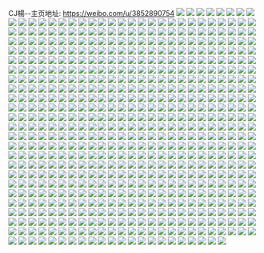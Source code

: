 CJ楊--主页地址: https://weibo.com/u/3852890754 
![](https://wx4.sinaimg.cn/mw2000/e5a67282ly1h8t1o6xuggj21jk1jke31.jpg) 
![](https://wx4.sinaimg.cn/mw2000/e5a67282ly1h8t1odvbphj20ku0kuwm4.jpg) 
![](https://wx4.sinaimg.cn/mw2000/e5a67282ly1h8t1ogldovj22c02c07wh.jpg) 
![](https://wx4.sinaimg.cn/mw2000/e5a67282ly1h8t1obuybrj20ku0ku450.jpg) 
![](https://wx4.sinaimg.cn/mw2000/e5a67282ly1h8t1o5g8kij21o01o0b29.jpg) 
![](https://wx4.sinaimg.cn/mw2000/e5a67282ly1h8t1o9xvwsj20ku0kudnn.jpg) 
![](https://wx4.sinaimg.cn/mw2000/e5a67282ly1h8t1nzfmi0j20sg0sgnbi.jpg) 
![](https://wx4.sinaimg.cn/mw2000/e5a67282ly1h8t1oi8womj20ku0ku467.jpg) 
![](https://wx4.sinaimg.cn/mw2000/e5a67282ly1h8t1nxs94fj21o01o0e81.jpg) 
![](https://wx4.sinaimg.cn/mw2000/e5a67282ly1h6y0u911dvj20sg35wth2.jpg) 
![](https://wx4.sinaimg.cn/mw2000/e5a67282ly1h6y0u78z5aj20u014ot9m.jpg) 
![](https://wx4.sinaimg.cn/mw2000/e5a67282ly1h6y0u4mnofj20sg3vutv3.jpg) 
![](https://wx4.sinaimg.cn/mw2000/e5a67282ly1h6y0u68l79j20qr35skdn.jpg) 
![](https://wx4.sinaimg.cn/mw2000/e5a67282ly1h6y0u6u7auj20u00x1n0j.jpg) 
![](https://wx4.sinaimg.cn/mw2000/e5a67282ly1h6r5l84j45j22c03401kx.jpg) 
![](https://wx4.sinaimg.cn/mw2000/e5a67282ly1h6r5lctmjuj21kw1kw7wh.jpg) 
![](https://wx4.sinaimg.cn/mw2000/e5a67282ly1h6r5lkqsn0j22c0340h56.jpg) 
![](https://wx4.sinaimg.cn/mw2000/e5a67282ly1h6r5l5bjo5j20sg23u7wh.jpg) 
![](https://wx4.sinaimg.cn/mw2000/e5a67282ly1h6r5lr58ilj21yd2c07wi.jpg) 
![](https://wx4.sinaimg.cn/mw2000/e5a67282ly1h6r5l9wxxcj223u2t3wwp.jpg) 
![](https://wx4.sinaimg.cn/mw2000/e5a67282ly1h6r5lti55zj22c02c01kz.jpg) 
![](https://wx4.sinaimg.cn/mw2000/e5a67282ly1h6r5lm0n4aj216o1kwn77.jpg) 
![](https://wx4.sinaimg.cn/mw2000/e5a67282ly1h6r5l6wwhgj20sg1c51bg.jpg) 
![](https://wx4.sinaimg.cn/mw2000/e5a67282ly1h56mny5dzij21400u0dnc.jpg) 
![](https://wx4.sinaimg.cn/mw2000/e5a67282ly1h56mnxg62jj20u00zr11b.jpg) 
![](https://wx4.sinaimg.cn/mw2000/e5a67282ly1h56mnwwcwaj20u00u0jz9.jpg) 
![](https://wx4.sinaimg.cn/mw2000/e5a67282ly1h4dqpaskgtj21o52r1e82.jpg) 
![](https://wx4.sinaimg.cn/mw2000/e5a67282ly1h4dqp39rubj229q2qgb2b.jpg) 
![](https://wx4.sinaimg.cn/mw2000/e5a67282ly1h4dqoz87ofj211v1kv1kx.jpg) 
![](https://wx4.sinaimg.cn/mw2000/e5a67282ly1h4dqpdnc9tj21kw1kwno7.jpg) 
![](https://wx4.sinaimg.cn/mw2000/e5a67282ly1h4dqp73cgcj21if1kw7wh.jpg) 
![](https://wx4.sinaimg.cn/mw2000/e5a67282ly1h4dqp95xdij21kw1kwb29.jpg) 
![](https://wx4.sinaimg.cn/mw2000/e5a67282ly1h4dqp0apxcj216o1kq7wh.jpg) 
![](https://wx4.sinaimg.cn/mw2000/e5a67282ly1h4dqp1fzowj216o1lg1kh.jpg) 
![](https://wx4.sinaimg.cn/mw2000/e5a67282ly1h4dqpcygz9j21at1e2h26.jpg) 
![](https://wx4.sinaimg.cn/mw2000/e5a67282ly1h4dqp5nsijj223w2srkjn.jpg) 
![](https://wx4.sinaimg.cn/mw2000/e5a67282ly1h4dqpcfd4kj216n1lb4qp.jpg) 
![](https://wx4.sinaimg.cn/mw2000/e5a67282ly1h35oxietvij20u00u0dlw.jpg) 
![](https://wx4.sinaimg.cn/mw2000/e5a67282ly1h35oxhwg4ij20u00u0wlb.jpg) 
![](https://wx4.sinaimg.cn/mw2000/e5a67282ly1h35oxgs8dmj20u0140akt.jpg) 
![](https://wx4.sinaimg.cn/mw2000/e5a67282ly1h35oxey6ysj20u013nal4.jpg) 
![](https://wx4.sinaimg.cn/mw2000/e5a67282ly1h35oxfrfpyj20u00u0103.jpg) 
![](https://wx4.sinaimg.cn/mw2000/e5a67282ly1h35oxhdj3hj20vk0u07bf.jpg) 
![](https://wx4.sinaimg.cn/mw2000/e5a67282ly1h35oxj3grzj20u0140dqr.jpg) 
![](https://wx4.sinaimg.cn/mw2000/e5a67282ly1h35oxkipuuj20u0140ths.jpg) 
![](https://wx4.sinaimg.cn/mw2000/e5a67282ly1h35oxjnj6vj20u00u0n5m.jpg) 
![](https://wx4.sinaimg.cn/mw2000/e5a67282ly1h1t7br19vcj21dm1izdy1.jpg) 
![](https://wx4.sinaimg.cn/mw2000/e5a67282ly1h1t7c4r5kfj20sg2dcx6p.jpg) 
![](https://wx4.sinaimg.cn/mw2000/e5a67282ly1h1t7btkkblj21sc1sbkjl.jpg) 
![](https://wx4.sinaimg.cn/mw2000/e5a67282ly1h1t7c1x1ilj20sg2dcnpd.jpg) 
![](https://wx4.sinaimg.cn/mw2000/e5a67282ly1h1t7c8uttej20sg2dcnpd.jpg) 
![](https://wx4.sinaimg.cn/mw2000/e5a67282ly1h1t7c6g24lj20sg2eg4qp.jpg) 
![](https://wx4.sinaimg.cn/mw2000/e5a67282ly1h1t7bzcm8bj21sc1sb7wh.jpg) 
![](https://wx4.sinaimg.cn/mw2000/e5a67282ly1h1t7bqgaolj20sg21yqv5.jpg) 
![](https://wx4.sinaimg.cn/mw2000/e5a67282ly1h1t7ccg4pyj20rs0rstcb.jpg) 
![](https://wx4.sinaimg.cn/mw2000/e5a67282ly1h1t7bwwc8nj21kg1kwqqo.jpg) 
![](https://wx4.sinaimg.cn/mw2000/e5a67282ly1h1t7caj4iyj21go1kv1kx.jpg) 
![](https://wx4.sinaimg.cn/mw2000/e5a67282ly1gz1tumncfmj20u018z792.jpg) 
![](https://wx4.sinaimg.cn/mw2000/e5a67282ly1gyxr40ezz6j21kw1kw1kx.jpg) 
![](https://wx4.sinaimg.cn/mw2000/e5a67282ly1gwzr6epbhmj22r02r01ky.jpg) 
![](https://wx4.sinaimg.cn/mw2000/e5a67282ly1gwzr6fiynzj22r02r0b2a.jpg) 
![](https://wx4.sinaimg.cn/mw2000/e5a67282ly1gwzr6dux1zj22c02c0qv6.jpg) 
![](https://wx4.sinaimg.cn/mw2000/e5a67282ly1gwzr67tkzlj21o01o01kx.jpg) 
![](https://wx4.sinaimg.cn/mw2000/e5a67282ly1gwzr672flxj21o01o04qp.jpg) 
![](https://wx4.sinaimg.cn/mw2000/e5a67282ly1gwzrevkei7j21o01o0kfn.jpg) 
![](https://wx4.sinaimg.cn/mw2000/e5a67282ly1gwzr6aubakj22c02c0e82.jpg) 
![](https://wx4.sinaimg.cn/mw2000/e5a67282ly1gwzr6cnnu1j22c02c0hdu.jpg) 
![](https://wx4.sinaimg.cn/mw2000/e5a67282ly1gwzr6g20yxj20v90uok3u.jpg) 
![](https://wx4.sinaimg.cn/mw2000/e5a67282ly1gwwa917s62j23402c01l0.jpg) 
![](https://wx4.sinaimg.cn/mw2000/e5a67282ly1gwwa8wnynaj21400u0497.jpg) 
![](https://wx4.sinaimg.cn/mw2000/e5a67282ly1gwwa8x1dtnj21400u048a.jpg) 
![](https://wx4.sinaimg.cn/mw2000/e5a67282ly1gwwa8vqxuoj21400u07fy.jpg) 
![](https://wx4.sinaimg.cn/mw2000/e5a67282ly1gwwa8zmxqsj22c02c0b2a.jpg) 
![](https://wx4.sinaimg.cn/mw2000/e5a67282ly1gwwa8uegfvj20u00miadn.jpg) 
![](https://wx4.sinaimg.cn/mw2000/e5a67282ly1gwwa8v2ws2j21400rw472.jpg) 
![](https://wx4.sinaimg.cn/mw2000/e5a67282ly1gwwa92m3csj23342bcu0x.jpg) 
![](https://wx4.sinaimg.cn/mw2000/e5a67282ly1gwwa8urqh9j20u014sqko.jpg) 
![](https://wx4.sinaimg.cn/mw2000/e5a67282ly1gwwa932679j20u00mi0yc.jpg) 
![](https://wx4.sinaimg.cn/mw2000/e5a67282ly1gwwa9xb2n1j218g0u0qbp.jpg) 
![](https://wx4.sinaimg.cn/mw2000/e5a67282ly1gwwa91xwcfj22db1gi7ni.jpg) 
![](https://wx4.sinaimg.cn/mw2000/e5a67282ly1gwwa8y109sj21400u0nbk.jpg) 
![](https://wx4.sinaimg.cn/mw2000/e5a67282ly1gwwa8ydghoj21so0u04d8.jpg) 
![](https://wx4.sinaimg.cn/mw2000/e5a67282ly1gwwa8yop1aj21400u0k0c.jpg) 
![](https://wx4.sinaimg.cn/mw2000/e5a67282ly1gwwa8xn4v0j20u014044m.jpg) 
![](https://wx4.sinaimg.cn/mw2000/e5a67282ly1gwwa8xcfcrj238y0u0wyz.jpg) 
![](https://wx4.sinaimg.cn/mw2000/e5a67282ly1gwwa8wbt5qj21400u0tja.jpg) 
![](https://wx4.sinaimg.cn/mw2000/e5a67282ly1gw819j8sbbj20u00u0n3v.jpg) 
![](https://wx4.sinaimg.cn/mw2000/e5a67282ly1gw819ek30nj20u0113wki.jpg) 
![](https://wx4.sinaimg.cn/mw2000/e5a67282ly1gw819i8duwj20u00vsdln.jpg) 
![](https://wx4.sinaimg.cn/mw2000/e5a67282ly1gw819d3wfhj20u00u011y.jpg) 
![](https://wx4.sinaimg.cn/mw2000/e5a67282ly1gw819a8wstj20wf0u07bu.jpg) 
![](https://wx4.sinaimg.cn/mw2000/e5a67282ly1gw819fris3j20u00x7dlx.jpg) 
![](https://wx4.sinaimg.cn/mw2000/e5a67282ly1gw819baii7j20u00x9qal.jpg) 
![](https://wx4.sinaimg.cn/mw2000/e5a67282ly1gw819dppf2j20u00u0q4p.jpg) 
![](https://wx4.sinaimg.cn/mw2000/e5a67282ly1gw819gb59sj20u00wcwkv.jpg) 
![](https://wx4.sinaimg.cn/mw2000/004cKkTgly1gus38fg9b1j62ai320hdu02.jpg) 
![](https://wx4.sinaimg.cn/mw2000/004cKkTgly1gus38ht16ej62c02c0b2a02.jpg) 
![](https://wx4.sinaimg.cn/mw2000/004cKkTgly1gus38jt7ggj62512uqnpd02.jpg) 
![](https://wx4.sinaimg.cn/mw2000/004cKkTgly1gus38e5kllj62492kikjn02.jpg) 
![](https://wx4.sinaimg.cn/mw2000/004cKkTgly1gus38izetsj62c02c01kz02.jpg) 
![](https://wx4.sinaimg.cn/mw2000/e5a67282ly1gus38gm2nhj21sc2dsx6p.jpg) 
![](https://wx4.sinaimg.cn/mw2000/004cKkTgly1gus38n0dkvj62c0340e8402.jpg) 
![](https://wx4.sinaimg.cn/mw2000/e5a67282ly1gus38pieggj23402c0kjn.jpg) 
![](https://wx4.sinaimg.cn/mw2000/004cKkTgly1gus38o5thlj63402c0x6q02.jpg) 
![](https://wx4.sinaimg.cn/mw2000/004cKkTgly1gun96coe01j61ei1eihdt02.jpg) 
![](https://wx4.sinaimg.cn/mw2000/004cKkTgly1gun96imf3jj62c02c0b2902.jpg) 
![](https://wx4.sinaimg.cn/mw2000/004cKkTgly1gun9642k1wj60tk1pvnit02.jpg) 
![](https://wx4.sinaimg.cn/mw2000/004cKkTgly1gun967dchbj61pm1l5nly02.jpg) 
![](https://wx4.sinaimg.cn/mw2000/004cKkTgly1gun969mwiyj62c02c04qr02.jpg) 
![](https://wx4.sinaimg.cn/mw2000/004cKkTgly1gun96fslyxj61nz1mr4qp02.jpg) 
![](https://wx4.sinaimg.cn/mw2000/004cKkTgly1gun96eqlv7j60u030we8102.jpg) 
![](https://wx4.sinaimg.cn/mw2000/004cKkTgly1gun966kuv9j60uk8k5kjp02.jpg) 
![](https://wx4.sinaimg.cn/mw2000/004cKkTgly1gun96e2m50j60uk4j0b2a02.jpg) 
![](https://wx4.sinaimg.cn/mw2000/004cKkTgly1gun96hlmbjj61sc1sbhdt02.jpg) 
![](https://wx4.sinaimg.cn/mw2000/e5a67282ly1gtvq6gc1bhj21o02yohdt.jpg) 
![](https://wx4.sinaimg.cn/mw2000/e5a67282ly1gtvq6n87uoj21o02yokjl.jpg) 
![](https://wx4.sinaimg.cn/mw2000/e5a67282ly1gtvq6gogzyj20v90yzwm0.jpg) 
![](https://wx4.sinaimg.cn/mw2000/e5a67282ly1gtvq6jgd8xj22c0340b2c.jpg) 
![](https://wx4.sinaimg.cn/mw2000/e5a67282ly1gtvq6qhf08j22c03401l0.jpg) 
![](https://wx4.sinaimg.cn/mw2000/e5a67282ly1gtvq6e9mwwj22c0340kjl.jpg) 
![](https://wx4.sinaimg.cn/mw2000/e5a67282ly1gtvq6v6ha0j22c02c0npd.jpg) 
![](https://wx4.sinaimg.cn/mw2000/e5a67282ly1gtvq6twab4j21o02yo4qp.jpg) 
![](https://wx4.sinaimg.cn/mw2000/e5a67282ly1gtvq6t7jhrj21o01o0e2o.jpg) 
![](https://wx4.sinaimg.cn/mw2000/e5a67282ly1gsvtw1064jj22982987wj.jpg) 
![](https://wx4.sinaimg.cn/mw2000/e5a67282ly1gsvtuius55j22c0340e84.jpg) 
![](https://wx4.sinaimg.cn/mw2000/e5a67282ly1gsvtulykroj22442th1kz.jpg) 
![](https://wx4.sinaimg.cn/mw2000/e5a67282ly1gsvtuprsr1j21sc2dsqto.jpg) 
![](https://wx4.sinaimg.cn/mw2000/e5a67282ly1gsvtuvbagpj22c02c01ky.jpg) 
![](https://wx4.sinaimg.cn/mw2000/e5a67282ly1gsvtuo5knrj21sc1scnpd.jpg) 
![](https://wx4.sinaimg.cn/mw2000/e5a67282ly1gsvturcy2ij22bj2bjb2a.jpg) 
![](https://wx4.sinaimg.cn/mw2000/e5a67282ly1gsvtuufklbj20jg0jgt9t.jpg) 
![](https://wx4.sinaimg.cn/mw2000/e5a67282ly1gsvtunazcwj22bc2bcx6q.jpg) 
![](https://wx4.sinaimg.cn/mw2000/e5a67282ly1gsvtukd0v8j227p2jz1kz.jpg) 
![](https://wx4.sinaimg.cn/mw2000/e5a67282ly1gsvu128g06j22c0340x6u.jpg) 
![](https://wx4.sinaimg.cn/mw2000/e5a67282ly1gsvtz1gmkaj22c02c0b2a.jpg) 
![](https://wx4.sinaimg.cn/mw2000/e5a67282ly1gr469j73drj21sc2ds1ky.jpg) 
![](https://wx4.sinaimg.cn/mw2000/e5a67282ly1gr469bsrpsj20v90ls7ad.jpg) 
![](https://wx4.sinaimg.cn/mw2000/e5a67282ly1gr469fifzvj21sc2ds4qq.jpg) 
![](https://wx4.sinaimg.cn/mw2000/e5a67282ly1gr469avsn7j20v90mp0yp.jpg) 
![](https://wx4.sinaimg.cn/mw2000/e5a67282ly1gr469np0spj22c02a5x6p.jpg) 
![](https://wx4.sinaimg.cn/mw2000/e5a67282ly1gr469a7xcjj20v90mqjxa.jpg) 
![](https://wx4.sinaimg.cn/mw2000/e5a67282ly1gqsppqh5w4j21sc2dsnpd.jpg) 
![](https://wx4.sinaimg.cn/mw2000/e5a67282ly1gqspqh10xej21ky35snph.jpg) 
![](https://wx4.sinaimg.cn/mw2000/e5a67282ly1gqspqqmtc0j20v9157wtf.jpg) 
![](https://wx4.sinaimg.cn/mw2000/e5a67282ly1gqsppn7lmjj21rb276hdt.jpg) 
![](https://wx4.sinaimg.cn/mw2000/e5a67282ly1gqspqnzdmvj234021se82.jpg) 
![](https://wx4.sinaimg.cn/mw2000/e5a67282ly1gqspq4bp56j22c02c0he0.jpg) 
![](https://wx4.sinaimg.cn/mw2000/e5a67282ly1gqsppjm238j20v915cgxv.jpg) 
![](https://wx4.sinaimg.cn/mw2000/e5a67282ly1gqsppklpwvj20v90utgxj.jpg) 
![](https://wx4.sinaimg.cn/mw2000/e5a67282ly1gqsppi1o7pj21sc1scx6t.jpg) 
![](https://wx4.sinaimg.cn/mw2000/e5a67282ly1gq0xgxnauqj20w60w67c1.jpg) 
![](https://wx4.sinaimg.cn/mw2000/e5a67282ly1gq0xhn4n8aj21ei1ei7lu.jpg) 
![](https://wx4.sinaimg.cn/mw2000/e5a67282ly1gq0xh5bpdlj21sc1scb2b.jpg) 
![](https://wx4.sinaimg.cn/mw2000/e5a67282ly1gq0xhcbxe4j22c02c0hdv.jpg) 
![](https://wx4.sinaimg.cn/mw2000/e5a67282ly1gq0xgw822uj22c02c0u0z.jpg) 
![](https://wx4.sinaimg.cn/mw2000/e5a67282ly1gq0xhetc0lj21mb17q1kx.jpg) 
![](https://wx4.sinaimg.cn/mw2000/e5a67282ly1gq0xhloiyvj21sc1sc4qp.jpg) 
![](https://wx4.sinaimg.cn/mw2000/e5a67282ly1gq0xhpak5gj21sc1sc7wh.jpg) 
![](https://wx4.sinaimg.cn/mw2000/e5a67282ly1gq0xhiu8tpj21sc2dsnpd.jpg) 
![](https://wx4.sinaimg.cn/mw2000/e5a67282ly1gpig0rjkz4j21hi1uv1kx.jpg) 
![](https://wx4.sinaimg.cn/mw2000/e5a67282ly1gpig0oh9nuj20rs2dp4qp.jpg) 
![](https://wx4.sinaimg.cn/mw2000/e5a67282ly1gpig0tx4naj21kx1x04qp.jpg) 
![](https://wx4.sinaimg.cn/mw2000/e5a67282ly1gpig095npjj22c02c0b29.jpg) 
![](https://wx4.sinaimg.cn/mw2000/e5a67282ly1gpig0f26sej22c02c04qr.jpg) 
![](https://wx4.sinaimg.cn/mw2000/e5a67282ly1gpig0l8bobj23332bbnpd.jpg) 
![](https://wx4.sinaimg.cn/mw2000/e5a67282ly1gpig0znkgfj21p61ytx6r.jpg) 
![](https://wx4.sinaimg.cn/mw2000/e5a67282ly1gpig0popwqj20yi0x615s.jpg) 
![](https://wx4.sinaimg.cn/mw2000/e5a67282ly1gpig06rwumj20ue0wfdqy.jpg) 
![](https://wx4.sinaimg.cn/mw2000/e5a67282ly1gpig11g5gfj21ih1n61ib.jpg) 
![](https://wx4.sinaimg.cn/mw2000/e5a67282ly1gpig0mk19mj20u01hcdyz.jpg) 
![](https://wx4.sinaimg.cn/mw2000/e5a67282ly1gpig0ij4s7j22c02c0b2a.jpg) 
![](https://wx4.sinaimg.cn/mw2000/e5a67282ly1got2fy58lgj21sg2aiu0x.jpg) 
![](https://wx4.sinaimg.cn/mw2000/e5a67282ly1got2gl8j71j21h31qd4qp.jpg) 
![](https://wx4.sinaimg.cn/mw2000/e5a67282ly1got2ga4nw9j22c02c0kjl.jpg) 
![](https://wx4.sinaimg.cn/mw2000/e5a67282ly1got2gqm2baj22c02c0qv5.jpg) 
![](https://wx4.sinaimg.cn/mw2000/e5a67282ly1got2ful38sj21sg1sg7wh.jpg) 
![](https://wx4.sinaimg.cn/mw2000/e5a67282ly1got2gf4b7oj22c02c01ky.jpg) 
![](https://wx4.sinaimg.cn/mw2000/e5a67282ly1got2gizd75j21qm27akjl.jpg) 
![](https://wx4.sinaimg.cn/mw2000/e5a67282ly1got2g69q5nj22c02c04qr.jpg) 
![](https://wx4.sinaimg.cn/mw2000/e5a67282ly1got2g04ieoj21pc1pckf4.jpg) 
![](https://wx4.sinaimg.cn/mw2000/e5a67282ly1go4qprgi9cj21sg2dsu0x.jpg) 
![](https://wx4.sinaimg.cn/mw2000/e5a67282ly1go4qqb3vpfj21ga1k3quo.jpg) 
![](https://wx4.sinaimg.cn/mw2000/e5a67282ly1go4qpok3zwj21r01yjkjl.jpg) 
![](https://wx4.sinaimg.cn/mw2000/e5a67282ly1go4qpheql0j20rs27b1kx.jpg) 
![](https://wx4.sinaimg.cn/mw2000/e5a67282ly1go4qpdftdvj22bb332u0x.jpg) 
![](https://wx4.sinaimg.cn/mw2000/e5a67282ly1go4qpgb3puj20rs23pb29.jpg) 
![](https://wx4.sinaimg.cn/mw2000/e5a67282ly1go4qpes0rtj20rs2c07wh.jpg) 
![](https://wx4.sinaimg.cn/mw2000/e5a67282ly1go4qrfiqnwj20rs2041ky.jpg) 
![](https://wx4.sinaimg.cn/mw2000/e5a67282ly1go4qpijcy9j20rs24e4qp.jpg) 
![](https://wx4.sinaimg.cn/mw2000/e5a67282ly1gnkz6qr55ij21o01o0hb9.jpg) 
![](https://wx4.sinaimg.cn/mw2000/e5a67282ly1gnkz6ny4tkj22bb332e82.jpg) 
![](https://wx4.sinaimg.cn/mw2000/e5a67282ly1gnkz6prr1fj21o0280e81.jpg) 
![](https://wx4.sinaimg.cn/mw2000/e5a67282ly1gnkz6s2v4vj22c02c01kx.jpg) 
![](https://wx4.sinaimg.cn/mw2000/e5a67282ly1gnceksrd3uj21o01o07wh.jpg) 
![](https://wx4.sinaimg.cn/mw2000/e5a67282ly1gncekq1lhrj21o01o0e81.jpg) 
![](https://wx4.sinaimg.cn/mw2000/e5a67282ly1gncekoj8aoj21o01o0b29.jpg) 
![](https://wx4.sinaimg.cn/mw2000/e5a67282ly1gncekrlow5j21o01o0b29.jpg) 
![](https://wx4.sinaimg.cn/mw2000/e5a67282ly1gmhrnhgqhwj21sg2cq4qp.jpg) 
![](https://wx4.sinaimg.cn/mw2000/e5a67282ly1gm8jpad3f8j21o01o01ho.jpg) 
![](https://wx4.sinaimg.cn/mw2000/e5a67282ly1gm8jp8nuk6j20st0rak0x.jpg) 
![](https://wx4.sinaimg.cn/mw2000/e5a67282ly1gm8jp74sb7j21o01o0e53.jpg) 
![](https://wx4.sinaimg.cn/mw2000/e5a67282ly1gm8joua8jyj22c02c0kjt.jpg) 
![](https://wx4.sinaimg.cn/mw2000/e5a67282ly1gm8jo22jluj20yi0avjuz.jpg) 
![](https://wx4.sinaimg.cn/mw2000/e5a67282ly1gm8joglq8wj22c02c0npl.jpg) 
![](https://wx4.sinaimg.cn/mw2000/e5a67282ly1gm8jpaze9fj20u00u0agy.jpg) 
![](https://wx4.sinaimg.cn/mw2000/e5a67282ly1gm8jp2zgxhj22c02c01l5.jpg) 
![](https://wx4.sinaimg.cn/mw2000/e5a67282ly1gm8jp5zs4kj22c02c0hdu.jpg) 
![](https://wx4.sinaimg.cn/mw2000/e5a67282ly1gm1fiecyw9j21o01o0kf8.jpg) 
![](https://wx4.sinaimg.cn/mw2000/e5a67282ly1gm1fihkzn7j21o01o0qkj.jpg) 
![](https://wx4.sinaimg.cn/mw2000/e5a67282ly1gm1fifgdqvj21o01o0axy.jpg) 
![](https://wx4.sinaimg.cn/mw2000/e5a67282ly1gm1finvuqzj21l71l77wh.jpg) 
![](https://wx4.sinaimg.cn/mw2000/e5a67282ly1gm1fimm1pcj20sg0kl0vi.jpg) 
![](https://wx4.sinaimg.cn/mw2000/e5a67282ly1gm1fid63fdj22801o0x6p.jpg) 
![](https://wx4.sinaimg.cn/mw2000/e5a67282ly1gm1fijymwmj21o0225qv5.jpg) 
![](https://wx4.sinaimg.cn/mw2000/e5a67282ly1gm1fim2blqj21o0280b2a.jpg) 
![](https://wx4.sinaimg.cn/mw2000/e5a67282ly1gm1fip5cwdj23402c01kx.jpg) 
![](https://wx4.sinaimg.cn/mw2000/e5a67282ly1gkz9x4cbxmj21sg2ds7wh.jpg) 
![](https://wx4.sinaimg.cn/mw2000/e5a67282ly1gk8v6dmixhj21o0280kjl.jpg) 
![](https://wx4.sinaimg.cn/mw2000/e5a67282ly1gjxv8utpkcj22c02ggx6q.jpg) 
![](https://wx4.sinaimg.cn/mw2000/e5a67282ly1gjxv8a3p50j22c02c0qv5.jpg) 
![](https://wx4.sinaimg.cn/mw2000/e5a67282ly1gjxv7xd5lbj227f27fkjl.jpg) 
![](https://wx4.sinaimg.cn/mw2000/e5a67282ly1gjxv809p9mj21sg1sg4qp.jpg) 
![](https://wx4.sinaimg.cn/mw2000/e5a67282ly1gjxv7l5y1xj22c02c0x6p.jpg) 
![](https://wx4.sinaimg.cn/mw2000/e5a67282ly1gjxv7t6f43j22c0340b2b.jpg) 
![](https://wx4.sinaimg.cn/mw2000/e5a67282ly1gjxv855matj22c02c0kjl.jpg) 
![](https://wx4.sinaimg.cn/mw2000/e5a67282ly1gjxv8li5psj22c02c01ky.jpg) 
![](https://wx4.sinaimg.cn/mw2000/e5a67282ly1gjxv8fl7ssj22c02c04qq.jpg) 
![](https://wx4.sinaimg.cn/mw2000/e5a67282ly1gizra784y6j21s21s27wh.jpg) 
![](https://wx4.sinaimg.cn/mw2000/e5a67282ly1gizra36wtlj21s31s37wh.jpg) 
![](https://wx4.sinaimg.cn/mw2000/e5a67282ly1gizra9fuenj21n11n1u0t.jpg) 
![](https://wx4.sinaimg.cn/mw2000/e5a67282ly1gizravjfqqj22c02c0e81.jpg) 
![](https://wx4.sinaimg.cn/mw2000/e5a67282ly1gizraqtesrj22c02c0b2c.jpg) 
![](https://wx4.sinaimg.cn/mw2000/e5a67282ly1gizra4vyrmj20rs2amwz2.jpg) 
![](https://wx4.sinaimg.cn/mw2000/e5a67282ly1gizrasoksij21ni1ni1jc.jpg) 
![](https://wx4.sinaimg.cn/mw2000/e5a67282ly1gizraej9j7j21s32dc4qp.jpg) 
![](https://wx4.sinaimg.cn/mw2000/e5a67282ly1gizrabkjf5j21mm1mm4qp.jpg) 
![](https://wx4.sinaimg.cn/mw2000/e5a67282ly1gije7cddeyj21s02dcx6p.jpg) 
![](https://wx4.sinaimg.cn/mw2000/e5a67282ly1gije7i9xu9j216q16pwx7.jpg) 
![](https://wx4.sinaimg.cn/mw2000/e5a67282ly1gije79s09xj21p72dc4qq.jpg) 
![](https://wx4.sinaimg.cn/mw2000/e5a67282ly1gije7j9jn6j21kw1kwngn.jpg) 
![](https://wx4.sinaimg.cn/mw2000/e5a67282ly1gije75nnclj21s02dehdu.jpg) 
![](https://wx4.sinaimg.cn/mw2000/e5a67282ly1gije7hdyisj21kw1kwk82.jpg) 
![](https://wx4.sinaimg.cn/mw2000/e5a67282ly1gije7ehswij21rz2dchdt.jpg) 
![](https://wx4.sinaimg.cn/mw2000/e5a67282ly1gije72b0t8j21ry2cw1ky.jpg) 
![](https://wx4.sinaimg.cn/mw2000/e5a67282ly1gije7geae8j21s02dce81.jpg) 
![](https://wx4.sinaimg.cn/mw2000/e5a67282ly1giaexww8j9j20ye0wrdmz.jpg) 
![](https://wx4.sinaimg.cn/mw2000/e5a67282ly1ghikafu4mnj216q1j5nea.jpg) 
![](https://wx4.sinaimg.cn/mw2000/e5a67282ly1ghikaqfpuaj218d18dqi6.jpg) 
![](https://wx4.sinaimg.cn/mw2000/e5a67282ly1ghikajl4uaj216o3k17wi.jpg) 
![](https://wx4.sinaimg.cn/mw2000/e5a67282ly1ghikartr6yj21kw1kwtw7.jpg) 
![](https://wx4.sinaimg.cn/mw2000/e5a67282ly1ghikan9qk4j216o3k11ky.jpg) 
![](https://wx4.sinaimg.cn/mw2000/e5a67282ly1ghikalakgkj216o3k1qv5.jpg) 
![](https://wx4.sinaimg.cn/mw2000/e5a67282ly1ghikapn3msj216o3k1npd.jpg) 
![](https://wx4.sinaimg.cn/mw2000/e5a67282ly1ghikaewknbj21kw1kwe3k.jpg) 
![](https://wx4.sinaimg.cn/mw2000/e5a67282ly1ghikah7vzqj215z15zndq.jpg) 
![](https://wx4.sinaimg.cn/mw2000/e5a67282ly1gh5st2nuqdj216q1kwtl6.jpg) 
![](https://wx4.sinaimg.cn/mw2000/e5a67282ly1gh5st7klehj22c02c0qv5.jpg) 
![](https://wx4.sinaimg.cn/mw2000/e5a67282ly1gh5sv2x5ufj216q1kwnn4.jpg) 
![](https://wx4.sinaimg.cn/mw2000/e5a67282ly1gh5st5j2flj22c02c01kz.jpg) 
![](https://wx4.sinaimg.cn/mw2000/e5a67282ly1gh5stba0wlj216n16nh1b.jpg) 
![](https://wx4.sinaimg.cn/mw2000/e5a67282ly1gh5st915v3j22c02c0hdt.jpg) 
![](https://wx4.sinaimg.cn/mw2000/e5a67282ly1gh5st25by0j216o16p120.jpg) 
![](https://wx4.sinaimg.cn/mw2000/e5a67282ly1gh5stad70bj22c02c0e81.jpg) 
![](https://wx4.sinaimg.cn/mw2000/e5a67282ly1gh5st1krluj216q1kwe62.jpg) 
![](https://wx4.sinaimg.cn/mw2000/e5a67282ly1gfxxmpj7p0j22c02c07wj.jpg) 
![](https://wx4.sinaimg.cn/mw2000/e5a67282ly1gfxxmqopulj21kw1kw4m8.jpg) 
![](https://wx4.sinaimg.cn/mw2000/e5a67282ly1gfxxmsqpsaj22c02c01kx.jpg) 
![](https://wx4.sinaimg.cn/mw2000/e5a67282ly1gfxxmrl513j21kw1kwnkn.jpg) 
![](https://wx4.sinaimg.cn/mw2000/e5a67282ly1gfs48ayux3j216q1hwdzm.jpg) 
![](https://wx4.sinaimg.cn/mw2000/e5a67282ly1gfs484ohrgj23402c0x6s.jpg) 
![](https://wx4.sinaimg.cn/mw2000/e5a67282ly1gfs489wxt0j216q1kye12.jpg) 
![](https://wx4.sinaimg.cn/mw2000/e5a67282ly1gfs480dorgj21jk16ikfw.jpg) 
![](https://wx4.sinaimg.cn/mw2000/e5a67282ly1gfs488z21lj216o1e3e2y.jpg) 
![](https://wx4.sinaimg.cn/mw2000/e5a67282ly1gfs48d33p2j22c02c0npd.jpg) 
![](https://wx4.sinaimg.cn/mw2000/e5a67282ly1gfs485taegj21521kbapm.jpg) 
![](https://wx4.sinaimg.cn/mw2000/e5a67282ly1gfs4882o44j21jk1gl1jg.jpg) 
![](https://wx4.sinaimg.cn/mw2000/e5a67282ly1gfs486xss5j21kw1jz4qp.jpg) 
![](https://wx4.sinaimg.cn/mw2000/e5a67282ly1gfs48gldcvj22bz340kjm.jpg) 
![](https://wx4.sinaimg.cn/mw2000/e5a67282ly1gfbgo3pipzj21gf1gfwwo.jpg) 
![](https://wx4.sinaimg.cn/mw2000/e5a67282ly1gfbgoaf0xoj22c02c04qr.jpg) 
![](https://wx4.sinaimg.cn/mw2000/e5a67282ly1gfbgo2jl3zj21if1jidz8.jpg) 
![](https://wx4.sinaimg.cn/mw2000/e5a67282ly1gfbgof7kmoj22c02c0b2a.jpg) 
![](https://wx4.sinaimg.cn/mw2000/e5a67282ly1gfbgo4yabaj21iq1iqngo.jpg) 
![](https://wx4.sinaimg.cn/mw2000/e5a67282ly1gfbgoco09wj22c02c0npd.jpg) 
![](https://wx4.sinaimg.cn/mw2000/e5a67282ly1gfbgo5wg19j21bn1itwzg.jpg) 
![](https://wx4.sinaimg.cn/mw2000/e5a67282ly1gfbgob2qwjj20td0tejvl.jpg) 
![](https://wx4.sinaimg.cn/mw2000/e5a67282ly1gfbgo753ecj21hb1hbno5.jpg) 
![](https://wx4.sinaimg.cn/mw2000/e5a67282ly1gf2mhrkzmoj21kw1kw1kx.jpg) 
![](https://wx4.sinaimg.cn/mw2000/e5a67282ly1gf2mhs6k1aj21ge1jz7t3.jpg) 
![](https://wx4.sinaimg.cn/mw2000/e5a67282ly1gf2mhuaozuj21kw1kwty2.jpg) 
![](https://wx4.sinaimg.cn/mw2000/e5a67282ly1gf2mhumsdoj20u00wwgtq.jpg) 
![](https://wx4.sinaimg.cn/mw2000/e5a67282ly1gf0dpmhp4nj216o1kwh6b.jpg) 
![](https://wx4.sinaimg.cn/mw2000/e5a67282ly1gf0dpdo66fj20rs2se1kx.jpg) 
![](https://wx4.sinaimg.cn/mw2000/e5a67282ly1gf0dpf6g24j216o1kwaqo.jpg) 
![](https://wx4.sinaimg.cn/mw2000/e5a67282ly1gf0dpebbc1j216q1kwnb3.jpg) 
![](https://wx4.sinaimg.cn/mw2000/e5a67282ly1gf0dpl4ojej22c02c0qv5.jpg) 
![](https://wx4.sinaimg.cn/mw2000/e5a67282ly1gf0dpcajmmj20rs30uqhu.jpg) 
![](https://wx4.sinaimg.cn/mw2000/e5a67282ly1gf0dpfr3ekj20vl15tqd0.jpg) 
![](https://wx4.sinaimg.cn/mw2000/e5a67282ly1gf0dph9pilj22801o0npd.jpg) 
![](https://wx4.sinaimg.cn/mw2000/e5a67282ly1gf0dpvuq6wj21051d1k4e.jpg) 
![](https://wx4.sinaimg.cn/mw2000/e5a67282ly1gej0hbt771j216q1kw4f9.jpg) 
![](https://wx4.sinaimg.cn/mw2000/e5a67282ly1gej0hczqo4j216o1kwts4.jpg) 
![](https://wx4.sinaimg.cn/mw2000/e5a67282ly1gej0he0j6tj216o1kw4m4.jpg) 
![](https://wx4.sinaimg.cn/mw2000/e5a67282ly1gej0hf16onj216o1kwtlt.jpg) 
![](https://wx4.sinaimg.cn/mw2000/e5a67282ly1gej0hg9dr3j216o1ku7wh.jpg) 
![](https://wx4.sinaimg.cn/mw2000/e5a67282ly1gej0hgsxw4j216o1kwnae.jpg) 
![](https://wx4.sinaimg.cn/mw2000/e5a67282ly1gej0hi61o9j215u1jutxk.jpg) 
![](https://wx4.sinaimg.cn/mw2000/e5a67282ly1gej0hjqgbyj20rs2egx6p.jpg) 
![](https://wx4.sinaimg.cn/mw2000/e5a67282ly1gej0hkrvv3j20rs2241kx.jpg) 
![](https://wx4.sinaimg.cn/mw2000/e5a67282ly1ge1kqy2z4wj23402c0kjm.jpg) 
![](https://wx4.sinaimg.cn/mw2000/e5a67282ly1ge1kqz76o7j21me25raz5.jpg) 
![](https://wx4.sinaimg.cn/mw2000/e5a67282ly1gdvtbdaexlj22c02c0qv5.jpg) 
![](https://wx4.sinaimg.cn/mw2000/e5a67282ly1gdvtb6ppfoj225d2c11kx.jpg) 
![](https://wx4.sinaimg.cn/mw2000/e5a67282ly1gdvtbefi0cj20y60y6wr6.jpg) 
![](https://wx4.sinaimg.cn/mw2000/e5a67282ly1gdvtb23okuj217q1mb1gu.jpg) 
![](https://wx4.sinaimg.cn/mw2000/e5a67282ly1gdvtb4o2t6j22c02c01kx.jpg) 
![](https://wx4.sinaimg.cn/mw2000/e5a67282ly1gdvtb88hoxj21ro27du0x.jpg) 
![](https://wx4.sinaimg.cn/mw2000/e5a67282ly1gdvtb3fvfej22c02c04qp.jpg) 
![](https://wx4.sinaimg.cn/mw2000/e5a67282ly1gdvtbarol7j21o01o04qq.jpg) 
![](https://wx4.sinaimg.cn/mw2000/e5a67282ly1gdvtbgp5vpj22c02c0b2a.jpg) 
![](https://wx4.sinaimg.cn/mw2000/e5a67282ly1gdvtb134u2j21vh228u0x.jpg) 
![](https://wx4.sinaimg.cn/mw2000/e5a67282ly1gdq39h20p0j21md1m4e81.jpg) 
![](https://wx4.sinaimg.cn/mw2000/e5a67282ly1gdq39feocmj22c02c0e84.jpg) 
![](https://wx4.sinaimg.cn/mw2000/e5a67282ly1gdd83khy7jj21o01o07wh.jpg) 
![](https://wx4.sinaimg.cn/mw2000/e5a67282ly1gdd83ltd71j21o01o0b29.jpg) 
![](https://wx4.sinaimg.cn/mw2000/e5a67282ly1gdd83jc9qfj21o01o0b29.jpg) 
![](https://wx4.sinaimg.cn/mw2000/e5a67282ly1gdd83evps3j226828zu0x.jpg) 
![](https://wx4.sinaimg.cn/mw2000/e5a67282ly1gdd83i78fuj21o01o04qp.jpg) 
![](https://wx4.sinaimg.cn/mw2000/e5a67282ly1gdd83ohuk4j22c02c0b29.jpg) 
![](https://wx4.sinaimg.cn/mw2000/e5a67282ly1gdd83h3tpqj21ij1ij1kx.jpg) 
![](https://wx4.sinaimg.cn/mw2000/e5a67282ly1gdd83mwbpfj21o01o01kx.jpg) 
![](https://wx4.sinaimg.cn/mw2000/e5a67282ly1gdd83g2r9rj21lj1lj7wh.jpg) 
![](https://wx4.sinaimg.cn/mw2000/e5a67282ly1gd6ixl9d1oj21o0280npd.jpg) 
![](https://wx4.sinaimg.cn/mw2000/e5a67282ly1gd6ixdwaxaj20ku0rs78z.jpg) 
![](https://wx4.sinaimg.cn/mw2000/e5a67282ly1gd6ixmn5ytj21o0280qv5.jpg) 
![](https://wx4.sinaimg.cn/mw2000/e5a67282ly1gd6ixh652jj22801o0qv5.jpg) 
![](https://wx4.sinaimg.cn/mw2000/e5a67282ly1gd6ixjuhipj22x62x6npd.jpg) 
![](https://wx4.sinaimg.cn/mw2000/e5a67282ly1gd6ixeqvwgj22801o0qv5.jpg) 
![](https://wx4.sinaimg.cn/mw2000/e5a67282ly1gd6ixiijiyj21o0280hdt.jpg) 
![](https://wx4.sinaimg.cn/mw2000/e5a67282ly1gd6ixp1k91j20u0140ahp.jpg) 
![](https://wx4.sinaimg.cn/mw2000/e5a67282ly1gd6ixo2lbqj22c01vq4qq.jpg) 
![](https://wx4.sinaimg.cn/mw2000/e5a67282ly1gcny2xnyb4j21o01o0npd.jpg) 
![](https://wx4.sinaimg.cn/mw2000/e5a67282ly1gcjepvyz0pj219t1h7e4h.jpg) 
![](https://wx4.sinaimg.cn/mw2000/e5a67282ly1gcdnhjnh2ij21so2byqv6.jpg) 
![](https://wx4.sinaimg.cn/mw2000/e5a67282ly1gcdni8ascsj22c0340x6q.jpg) 
![](https://wx4.sinaimg.cn/mw2000/e5a67282ly1gcdnhz0c2gj20u0140n6s.jpg) 
![](https://wx4.sinaimg.cn/mw2000/e5a67282ly1gcdnhq8hbaj223k2srkjl.jpg) 
![](https://wx4.sinaimg.cn/mw2000/e5a67282ly1gcdnhnz0i7j22c02c0npd.jpg) 
![](https://wx4.sinaimg.cn/mw2000/e5a67282ly1gcdnhtxvc1j22c01q3hdu.jpg) 
![](https://wx4.sinaimg.cn/mw2000/e5a67282ly1gcdnhy7pinj20u0140akk.jpg) 
![](https://wx4.sinaimg.cn/mw2000/e5a67282ly1gcdnhfnerhj21sz2njqv5.jpg) 
![](https://wx4.sinaimg.cn/mw2000/e5a67282ly1gcdnhllvr9j21td1zd7wh.jpg) 
![](https://wx4.sinaimg.cn/mw2000/e5a67282ly1gc5c1e632jj21kv1kv1cr.jpg) 
![](https://wx4.sinaimg.cn/mw2000/e5a67282ly1gc5c1cxrukj21o01o07ry.jpg) 
![](https://wx4.sinaimg.cn/mw2000/e5a67282ly1gc5c15u3r7j21o01o0kgt.jpg) 
![](https://wx4.sinaimg.cn/mw2000/e5a67282ly1gc5c19iw7jj22c02c0npd.jpg) 
![](https://wx4.sinaimg.cn/mw2000/e5a67282ly1gc5c1h7aqmj21gz1o0nlz.jpg) 
![](https://wx4.sinaimg.cn/mw2000/e5a67282ly1gc5c1bg5nlj20rs2dk4qp.jpg) 
![](https://wx4.sinaimg.cn/mw2000/e5a67282ly1gc5c1fqs6jj21kl1l27pp.jpg) 
![](https://wx4.sinaimg.cn/mw2000/e5a67282ly1gc5c1n51whj23402c0qv5.jpg) 
![](https://wx4.sinaimg.cn/mw2000/e5a67282ly1gc5c1jgpa1j21o01gzhbp.jpg) 
![](https://wx4.sinaimg.cn/mw2000/e5a67282ly1gbpyjawygnj21o01o0npd.jpg) 
![](https://wx4.sinaimg.cn/mw2000/e5a67282ly1gbpyj544zpj20zx1o04h8.jpg) 
![](https://wx4.sinaimg.cn/mw2000/e5a67282ly1gbpyj3p4qnj21o01o0e81.jpg) 
![](https://wx4.sinaimg.cn/mw2000/e5a67282ly1gbpyjf12gmj21o01o0npd.jpg) 
![](https://wx4.sinaimg.cn/mw2000/e5a67282ly1gbpyj82lehj21o01o0kjl.jpg) 
![](https://wx4.sinaimg.cn/mw2000/e5a67282ly1gbpyjmy59pj21o01nakjl.jpg) 
![](https://wx4.sinaimg.cn/mw2000/e5a67282ly1gbgunnjwuoj21o01o0hdt.jpg) 
![](https://wx4.sinaimg.cn/mw2000/e5a67282ly1gbguno3ituj21400u0wmd.jpg) 
![](https://wx4.sinaimg.cn/mw2000/e5a67282ly1gb92s3oheyj21gb1d17q8.jpg) 
![](https://wx4.sinaimg.cn/mw2000/e5a67282ly1gb92s8etnbj21o01o04qp.jpg) 
![](https://wx4.sinaimg.cn/mw2000/e5a67282ly1gb92rx3jslj22c02c0u0x.jpg) 
![](https://wx4.sinaimg.cn/mw2000/e5a67282ly1gb92s4ym3mj21o01o0e81.jpg) 
![](https://wx4.sinaimg.cn/mw2000/e5a67282ly1gb92s09wy8j22c02c0qv6.jpg) 
![](https://wx4.sinaimg.cn/mw2000/e5a67282ly1gb92s7bb13j21i21i27vn.jpg) 
![](https://wx4.sinaimg.cn/mw2000/e5a67282ly1gb92ruwtyhj21gk1jitvm.jpg) 
![](https://wx4.sinaimg.cn/mw2000/e5a67282ly1gb92s62ehyj21o01o07wh.jpg) 
![](https://wx4.sinaimg.cn/mw2000/e5a67282ly1gb92s22k6xj21o01o07wh.jpg) 
![](https://wx4.sinaimg.cn/mw2000/e5a67282ly1gake9tt4yqj21o01o0x2y.jpg) 
![](https://wx4.sinaimg.cn/mw2000/e5a67282ly1gake9v5qzej21o01o0h97.jpg) 
![](https://wx4.sinaimg.cn/mw2000/e5a67282ly1gake9xhrxij21o01o0hdt.jpg) 
![](https://wx4.sinaimg.cn/mw2000/e5a67282ly1gaclnv2yrrj22c0340b2a.jpg) 
![](https://wx4.sinaimg.cn/mw2000/e5a67282ly1gaclnwee7dj21o01o0ha2.jpg) 
![](https://wx4.sinaimg.cn/mw2000/e5a67282ly1gaclns1sovj22c0340hdt.jpg) 
![](https://wx4.sinaimg.cn/mw2000/e5a67282ly1ga5jeb5qznj20rs1jk4n5.jpg) 
![](https://wx4.sinaimg.cn/mw2000/e5a67282ly1ga5jeed97bj22c02c04qp.jpg) 
![](https://wx4.sinaimg.cn/mw2000/e5a67282ly1ga5je88s7kj22c02c07wh.jpg) 
![](https://wx4.sinaimg.cn/mw2000/e5a67282ly1g9ye7wi3mnj21kc234hdu.jpg) 
![](https://wx4.sinaimg.cn/mw2000/e5a67282ly1g9ye81pedwj21o01y5qv6.jpg) 
![](https://wx4.sinaimg.cn/mw2000/e5a67282ly1g9ye7sj3y4j21p11jxe81.jpg) 
![](https://wx4.sinaimg.cn/mw2000/e5a67282ly1g9u7uhzyjej2140140kgc.jpg) 
![](https://wx4.sinaimg.cn/mw2000/e5a67282ly1g9u7ujtsdyj21o01o0e2l.jpg) 
![](https://wx4.sinaimg.cn/mw2000/e5a67282ly1g9u7uyrdysj22c02c04qr.jpg) 
![](https://wx4.sinaimg.cn/mw2000/e5a67282ly1g9u7unly15j2140140x52.jpg) 
![](https://wx4.sinaimg.cn/mw2000/e5a67282ly1g9u7uds9vzj21o01o07tq.jpg) 
![](https://wx4.sinaimg.cn/mw2000/e5a67282ly1g9u7ulqwp3j21o01o0x4b.jpg) 
![](https://wx4.sinaimg.cn/mw2000/e5a67282ly1g9cyocdr7nj22c03407wi.jpg) 
![](https://wx4.sinaimg.cn/mw2000/e5a67282ly1g9cynycsjlj23h03h07wj.jpg) 
![](https://wx4.sinaimg.cn/mw2000/e5a67282ly1g9cyolqri9j23412c0e83.jpg) 
![](https://wx4.sinaimg.cn/mw2000/e5a67282ly1g9cyo2d2sjj22c02c0x6p.jpg) 
![](https://wx4.sinaimg.cn/mw2000/e5a67282ly1g9cyo85oafj22c02c0u0y.jpg) 
![](https://wx4.sinaimg.cn/mw2000/e5a67282ly1g9cynso7ljj22c02c0x6p.jpg) 
![](https://wx4.sinaimg.cn/mw2000/e5a67282ly1g95u1nqbexj21o01o07wh.jpg) 
![](https://wx4.sinaimg.cn/mw2000/e5a67282ly1g95u1ohv85j20j60j6q6q.jpg) 
![](https://wx4.sinaimg.cn/mw2000/e5a67282ly1g8wifhjozij21o01o07wh.jpg) 
![](https://wx4.sinaimg.cn/mw2000/e5a67282ly1g8wifidm5dj20yi0inn0f.jpg) 
![](https://wx4.sinaimg.cn/mw2000/e5a67282ly1g8wifexab9j21o01o07wh.jpg) 
![](https://wx4.sinaimg.cn/mw2000/e5a67282ly1g8wiftqlmuj22c02c04qr.jpg) 
![](https://wx4.sinaimg.cn/mw2000/e5a67282ly1g8wig81o7kj20yi1pckh8.jpg) 
![](https://wx4.sinaimg.cn/mw2000/e5a67282ly1g8wig4vrw3j22c02c0e82.jpg) 
![](https://wx4.sinaimg.cn/mw2000/e5a67282ly1g8l3lhok2fj21o01o0b29.jpg) 
![](https://wx4.sinaimg.cn/mw2000/e5a67282ly1g8l3loood1j21o01o07wh.jpg) 
![](https://wx4.sinaimg.cn/mw2000/e5a67282ly1g8l3lrmg3zj21o01o0b29.jpg) 
![](https://wx4.sinaimg.cn/mw2000/e5a67282ly1g8l3ll3wuqj21o01o0u0t.jpg) 
![](https://wx4.sinaimg.cn/mw2000/e5a67282ly1g8l3l7l3gfj20lv340u0b.jpg) 
![](https://wx4.sinaimg.cn/mw2000/e5a67282ly1g8l3lcieoqj21sc1scqv5.jpg) 
![](https://wx4.sinaimg.cn/mw2000/e5a67282ly1g8a8wk1woyj22c0340hdt.jpg) 
![](https://wx4.sinaimg.cn/mw2000/e5a67282ly1g8a8wo8fnsj22c0340kjl.jpg) 
![](https://wx4.sinaimg.cn/mw2000/e5a67282ly1g8a8wroxtbj22c02c01kx.jpg) 
![](https://wx4.sinaimg.cn/mw2000/e5a67282ly1g87umw7cl8j21o01o0kjl.jpg) 
![](https://wx4.sinaimg.cn/mw2000/e5a67282ly1g87umxruk4j20yi0yadrg.jpg) 
![](https://wx4.sinaimg.cn/mw2000/e5a67282ly1g87umrg1s6j21o01o01kx.jpg) 
![](https://wx4.sinaimg.cn/mw2000/e5a67282ly1g87un41jh3j22c0340u0x.jpg) 
![](https://wx4.sinaimg.cn/mw2000/e5a67282ly1g85ygwnfyxj21o01o0hdt.jpg) 
![](https://wx4.sinaimg.cn/mw2000/e5a67282ly1g85ygv40a2j21o01o0hdt.jpg) 
![](https://wx4.sinaimg.cn/mw2000/e5a67282ly1g85ygzbydlj22c02c0e82.jpg) 
![](https://wx4.sinaimg.cn/mw2000/e5a67282ly1g85yhniwb7j23402c0qv7.jpg) 
![](https://wx4.sinaimg.cn/mw2000/e5a67282ly1g85yh3tydrj21o01o0hdt.jpg) 
![](https://wx4.sinaimg.cn/mw2000/e5a67282ly1g85yh0t7myj21o01o0kjl.jpg) 
![](https://wx4.sinaimg.cn/mw2000/e5a67282ly1g83nq1u8g9j22c0340npd.jpg) 
![](https://wx4.sinaimg.cn/mw2000/e5a67282ly1g811dvnp8gj21o01o0b29.jpg) 
![](https://wx4.sinaimg.cn/mw2000/e5a67282ly1g811dza78xj23402c0b2b.jpg) 
![](https://wx4.sinaimg.cn/mw2000/e5a67282ly1g811e5uazqj22c02c01hz.jpg) 
![](https://wx4.sinaimg.cn/mw2000/e5a67282ly1g7xgql8tqdj21c30u00wy.jpg) 
![](https://wx4.sinaimg.cn/mw2000/e5a67282ly1g7xgqq0jdvj21hc0u0tcz.jpg) 
![](https://wx4.sinaimg.cn/mw2000/e5a67282ly1g7xgqjwzbxj227u1o0x6p.jpg) 
![](https://wx4.sinaimg.cn/mw2000/e5a67282ly1g7xgqoy4kgj21o01o0e81.jpg) 
![](https://wx4.sinaimg.cn/mw2000/e5a67282ly1g7oqvybgc2j21o027uqv5.jpg) 
![](https://wx4.sinaimg.cn/mw2000/e5a67282ly1g7oqw0xxsbj227u1o0x6p.jpg) 
![](https://wx4.sinaimg.cn/mw2000/e5a67282ly1g7oqvwoeigj23402c0hdu.jpg) 
![](https://wx4.sinaimg.cn/mw2000/e5a67282ly1g7oqvs226gj21o027ux6p.jpg) 
![](https://wx4.sinaimg.cn/mw2000/e5a67282ly1g7oqw2x4haj23402c01ky.jpg) 
![](https://wx4.sinaimg.cn/mw2000/e5a67282ly1g7oqw4e9lmj21o01o0x19.jpg) 
![](https://wx4.sinaimg.cn/mw2000/e5a67282ly1g7k1alsh68j20u01407ei.jpg) 
![](https://wx4.sinaimg.cn/mw2000/e5a67282ly1g7k1amihynj20u0140k1x.jpg) 
![](https://wx4.sinaimg.cn/mw2000/e5a67282ly1g7k1an0hopj20u0140n77.jpg) 
![](https://wx4.sinaimg.cn/mw2000/e5a67282ly1g7k1anepbhj20u00u0ad0.jpg) 
![](https://wx4.sinaimg.cn/mw2000/e5a67282ly1g7k1anui9dj20u00u0n59.jpg) 
![](https://wx4.sinaimg.cn/mw2000/e5a67282ly1g7k1aoedlwj21400u0477.jpg) 
![](https://wx4.sinaimg.cn/mw2000/e5a67282ly1g7c4btipqaj20u00u0n7j.jpg) 
![](https://wx4.sinaimg.cn/mw2000/e5a67282ly1g7c4bu25g2j20u00u0n5h.jpg) 
![](https://wx4.sinaimg.cn/mw2000/e5a67282ly1g7c4br6wblj20u00u0gxf.jpg) 
![](https://wx4.sinaimg.cn/mw2000/e5a67282ly1g7c4brreioj20u00u010i.jpg) 
![](https://wx4.sinaimg.cn/mw2000/e5a67282ly1g7c4bs6gx6j20u00u046k.jpg) 
![](https://wx4.sinaimg.cn/mw2000/e5a67282ly1g7c4bqmstvj20u00u0th1.jpg) 
![](https://wx4.sinaimg.cn/mw2000/e5a67282ly1g7c4buhdikj20u00u0qbv.jpg) 
![](https://wx4.sinaimg.cn/mw2000/e5a67282ly1g7c4bt2ruxj20u00u0n5g.jpg) 
![](https://wx4.sinaimg.cn/mw2000/e5a67282ly1g7c4buwu3pj20u00u07cm.jpg) 
![](https://wx4.sinaimg.cn/mw2000/e5a67282ly1g7b0244stxj20u017gwki.jpg) 
![](https://wx4.sinaimg.cn/mw2000/e5a67282ly1g79sggrj5qj21400u07gj.jpg) 
![](https://wx4.sinaimg.cn/mw2000/e5a67282ly1g79sgfh1e1j21400rw10r.jpg) 
![](https://wx4.sinaimg.cn/mw2000/e5a67282ly1g79sgib3laj20u0140n67.jpg) 
![](https://wx4.sinaimg.cn/mw2000/e5a67282ly1g73f3s00ytj21sg1sge67.jpg) 
![](https://wx4.sinaimg.cn/mw2000/e5a67282ly1g70in3bp3pj20u00u0qc1.jpg) 
![](https://wx4.sinaimg.cn/mw2000/e5a67282ly1g70imyysafj20u00u0gt5.jpg) 
![](https://wx4.sinaimg.cn/mw2000/e5a67282ly1g70in0hwomj20u00z7gu1.jpg) 
![](https://wx4.sinaimg.cn/mw2000/e5a67282ly1g70in9ad6vj20u00u0jzc.jpg) 
![](https://wx4.sinaimg.cn/mw2000/e5a67282ly1g70imx9oh3j20u00u0dm0.jpg) 
![](https://wx4.sinaimg.cn/mw2000/e5a67282ly1g70in4i97kj20u01407bg.jpg) 
![](https://wx4.sinaimg.cn/mw2000/e5a67282ly1g6zc9j234mj21o027u1kx.jpg) 
![](https://wx4.sinaimg.cn/mw2000/e5a67282ly1g6zc9k90kij21mx1zo7ro.jpg) 
![](https://wx4.sinaimg.cn/mw2000/e5a67282ly1g6ka3sozxsj20jg0jggn4.jpg) 
![](https://wx4.sinaimg.cn/mw2000/e5a67282ly1g6ka3pjzynj213x0u07hz.jpg) 
![](https://wx4.sinaimg.cn/mw2000/e5a67282ly1g6ka3t26u3j20ct0ctdgm.jpg) 
![](https://wx4.sinaimg.cn/mw2000/e5a67282ly1g6ka3ng7dkj213x0u07hg.jpg) 
![](https://wx4.sinaimg.cn/mw2000/e5a67282ly1g6ka3m00poj20u00u04ae.jpg) 
![](https://wx4.sinaimg.cn/mw2000/e5a67282ly1g6ka3qohcrj213x0u0wsz.jpg) 
![](https://wx4.sinaimg.cn/mw2000/e5a67282ly1g6ka3khui4j20u0140wn3.jpg) 
![](https://wx4.sinaimg.cn/mw2000/e5a67282ly1g6ka3s4r1rj20u01407fk.jpg) 
![](https://wx4.sinaimg.cn/mw2000/e5a67282ly1g6ka3tw40ij20u00u00zz.jpg) 
![](https://wx4.sinaimg.cn/mw2000/e5a67282ly1g6dg2d5hgxj20u00u07e0.jpg) 
![](https://wx4.sinaimg.cn/mw2000/e5a67282ly1g6dg08oefhj20u00u0dm3.jpg) 
![](https://wx4.sinaimg.cn/mw2000/e5a67282ly1g6dfzzztwsj20u00u0tqj.jpg) 
![](https://wx4.sinaimg.cn/mw2000/e5a67282ly1g3yphxzsexj20rs15sqh1.jpg) 
![](https://wx4.sinaimg.cn/mw2000/e5a67282ly1g3yphw4o90j20rs15sncw.jpg) 
![](https://wx4.sinaimg.cn/mw2000/e5a67282ly1g3ypikybwdj20yk0u0gza.jpg) 
![](https://wx4.sinaimg.cn/mw2000/e5a67282ly1g3ypj68tpyj213x0u0wpw.jpg) 
![](https://wx4.sinaimg.cn/mw2000/e5a67282ly1g3ypj6xkv9j213x0u07en.jpg) 
![](https://wx4.sinaimg.cn/mw2000/e5a67282ly1g3ypimyb5ej21400u0ngl.jpg) 
![](https://wx4.sinaimg.cn/mw2000/e5a67282ly1g3u2vt4jc8j21o01o0e81.jpg) 
![](https://wx4.sinaimg.cn/mw2000/e5a67282ly1g3u2vuoxntj21o01o0e81.jpg) 
![](https://wx4.sinaimg.cn/mw2000/e5a67282ly1g3u2vognh5j23402c0u0y.jpg) 
![](https://wx4.sinaimg.cn/mw2000/e5a67282ly1g3u2vrktskj21o01o0hdt.jpg) 
![](https://wx4.sinaimg.cn/mw2000/e5a67282ly1g3u2vq00y5j21o01o0b29.jpg) 
![](https://wx4.sinaimg.cn/mw2000/e5a67282ly1g3u2vkwrupj21o01o04qp.jpg) 
![](https://wx4.sinaimg.cn/mw2000/e5a67282ly1g3eqtadm1qj20u013xwqv.jpg) 
![](https://wx4.sinaimg.cn/mw2000/e5a67282ly1g3eqtbpvt2j20u013x7gr.jpg) 
![](https://wx4.sinaimg.cn/mw2000/e5a67282ly1g3eqtfw4xsj20m80m8jwu.jpg) 
![](https://wx4.sinaimg.cn/mw2000/e5a67282ly1g3eqtddvirj20u013xn83.jpg) 
![](https://wx4.sinaimg.cn/mw2000/e5a67282ly1g3eqtek7ssj20u013xaid.jpg) 
![](https://wx4.sinaimg.cn/mw2000/e5a67282ly1g3eqtfcq2dj20u013xwo5.jpg) 
![](https://wx4.sinaimg.cn/mw2000/e5a67282ly1g2yvggxnm7j20rs3uwkjl.jpg) 
![](https://wx4.sinaimg.cn/mw2000/e5a67282ly1g2yvfu9jgij20rs334e81.jpg) 
![](https://wx4.sinaimg.cn/mw2000/e5a67282ly1g2yvg7378nj20rs446b2a.jpg) 
![](https://wx4.sinaimg.cn/mw2000/e5a67282ly1g2yvgrweozj20rs3crqv5.jpg) 
![](https://wx4.sinaimg.cn/mw2000/e5a67282ly1g2yvhauf0xj20rs5dk4qr.jpg) 
![](https://wx4.sinaimg.cn/mw2000/e5a67282ly1g2yvjw1nt1j20rs689kjn.jpg) 
![](https://wx4.sinaimg.cn/mw2000/e5a67282ly1g2qqfb7aanj20u00u0jze.jpg) 
![](https://wx4.sinaimg.cn/mw2000/e5a67282ly1g2ogwzztsxj20u00u0gs0.jpg) 
![](https://wx4.sinaimg.cn/mw2000/e5a67282ly1g2ogwzhy94j20wy0u0q97.jpg) 
![](https://wx4.sinaimg.cn/mw2000/e5a67282ly1g29edqkfjej213x0u0ah8.jpg) 
![](https://wx4.sinaimg.cn/mw2000/e5a67282ly1g29edraanbj213w0u0n59.jpg) 
![](https://wx4.sinaimg.cn/mw2000/e5a67282ly1g29edpoc7cj213w0u0q7c.jpg) 
![](https://wx4.sinaimg.cn/mw2000/e5a67282ly1g29edsmt32j20xa0u0460.jpg) 
![](https://wx4.sinaimg.cn/mw2000/e5a67282ly1g29edtj0orj213x0u0do6.jpg) 
![](https://wx4.sinaimg.cn/mw2000/e5a67282ly1g29edrts8dj213w0u0796.jpg) 
![](https://wx4.sinaimg.cn/mw2000/e5a67282ly1g25ko4w3jzj213x0u0k07.jpg) 
![](https://wx4.sinaimg.cn/mw2000/e5a67282ly1g25ko3v675j20u013xwpg.jpg) 
![](https://wx4.sinaimg.cn/mw2000/e5a67282ly1g25ko9vcblj20u0140n5b.jpg) 
![](https://wx4.sinaimg.cn/mw2000/e5a67282ly1g25koapk8jj213y0u07f2.jpg) 
![](https://wx4.sinaimg.cn/mw2000/e5a67282ly1g25ko6fxb8j20u00z9n7n.jpg) 
![](https://wx4.sinaimg.cn/mw2000/e5a67282ly1g25ko5rkhcj213x0u07dc.jpg) 
![](https://wx4.sinaimg.cn/mw2000/e5a67282ly1g25ko97yuxj20rs1qm7mz.jpg) 
![](https://wx4.sinaimg.cn/mw2000/e5a67282ly1g25ko7cv39j20rs15rap7.jpg) 
![](https://wx4.sinaimg.cn/mw2000/e5a67282ly1g25ko866vzj20rs15raof.jpg) 
![](https://wx4.sinaimg.cn/mw2000/e5a67282ly1g1lxsvmi01j20u010vtfk.jpg) 
![](https://wx4.sinaimg.cn/mw2000/e5a67282ly1g1lxswhetbj20u01170zv.jpg) 
![](https://wx4.sinaimg.cn/mw2000/e5a67282ly1g1lxsxh7psj20u013xtij.jpg) 
![](https://wx4.sinaimg.cn/mw2000/e5a67282ly1g1ivrtkf1mj20u013xtgn.jpg) 
![](https://wx4.sinaimg.cn/mw2000/e5a67282ly1g1ivrp5a73j20u0140tft.jpg) 
![](https://wx4.sinaimg.cn/mw2000/e5a67282ly1g1ivrwoqwaj20u013xter.jpg) 
![](https://wx4.sinaimg.cn/mw2000/e5a67282ly1g1ivrluvzqj20u01440y8.jpg) 
![](https://wx4.sinaimg.cn/mw2000/e5a67282ly1g1ivriqctzj213x0u044z.jpg) 
![](https://wx4.sinaimg.cn/mw2000/e5a67282ly1g1ivs5iyk3j20u00r6q6i.jpg) 
![](https://wx4.sinaimg.cn/mw2000/e5a67282ly1g1ivs03kn0j20u013xjyk.jpg) 
![](https://wx4.sinaimg.cn/mw2000/e5a67282ly1g1ivsbmsg8j20u016zgw6.jpg) 
![](https://wx4.sinaimg.cn/mw2000/e5a67282ly1g1ivs37gnxj20u014cn29.jpg) 
![](https://wx4.sinaimg.cn/mw2000/e5a67282ly1g165nlwuxej20u00u078v.jpg) 
![](https://wx4.sinaimg.cn/mw2000/e5a67282ly1g165npkxbvj20rs2bi7qq.jpg) 
![](https://wx4.sinaimg.cn/mw2000/e5a67282ly1g165nrhyw3j213x0u04bn.jpg) 
![](https://wx4.sinaimg.cn/mw2000/e5a67282ly1g165nulei3j213x0u0k04.jpg) 
![](https://wx4.sinaimg.cn/mw2000/e5a67282ly1g165nvrjv7j20u013xgvi.jpg) 
![](https://wx4.sinaimg.cn/mw2000/e5a67282ly1g165njuqq2j20u00u00wm.jpg) 
![](https://wx4.sinaimg.cn/mw2000/e5a67282ly1g165nx0p9hj213x0u0gvq.jpg) 
![](https://wx4.sinaimg.cn/mw2000/e5a67282ly1g165ny6sjpj20u0140jy4.jpg) 
![](https://wx4.sinaimg.cn/mw2000/e5a67282ly1g165nzp98lj20u0140gve.jpg) 
![](https://wx4.sinaimg.cn/mw2000/e5a67282ly1g0sunc8r0dj20u013ytg2.jpg) 
![](https://wx4.sinaimg.cn/mw2000/e5a67282ly1g0sunbbg25j20u013zaly.jpg) 
![](https://wx4.sinaimg.cn/mw2000/e5a67282ly1g0suncvzjsj20u014cdpy.jpg) 
![](https://wx4.sinaimg.cn/mw2000/e5a67282ly1g0sunahqk0j20u014pjz7.jpg) 
![](https://wx4.sinaimg.cn/mw2000/e5a67282ly1g09tsfku4vj21o01o07wj.jpg) 
![](https://wx4.sinaimg.cn/mw2000/e5a67282ly1g09ts5e3yxj22c02c0e83.jpg) 
![](https://wx4.sinaimg.cn/mw2000/e5a67282ly1fzqzqjc072j21o01o0hdu.jpg) 
![](https://wx4.sinaimg.cn/mw2000/e5a67282ly1fzqzqre24lj21n01o0u0y.jpg) 
![](https://wx4.sinaimg.cn/mw2000/e5a67282ly1fzqzqnq1ruj21o01o0u0y.jpg) 
![](https://wx4.sinaimg.cn/mw2000/e5a67282ly1fzqzqs0395j21jk1jkdmj.jpg) 
![](https://wx4.sinaimg.cn/mw2000/e5a67282ly1fzkcrzzpgsj20u00u07cn.jpg) 
![](https://wx4.sinaimg.cn/mw2000/e5a67282ly1fzkcs0hj1dj20u00u0k08.jpg) 
![](https://wx4.sinaimg.cn/mw2000/e5a67282ly1fzkcrzilh2j20u0140gw4.jpg) 
![](https://wx4.sinaimg.cn/mw2000/e5a67282ly1fzkcs13bcgj20u0140gv9.jpg) 
![](https://wx4.sinaimg.cn/mw2000/e5a67282ly1fz54p84i32j21430u013y.jpg) 
![](https://wx4.sinaimg.cn/mw2000/e5a67282ly1fz54p9mbjlj20u014648t.jpg) 
![](https://wx4.sinaimg.cn/mw2000/e5a67282ly1fz54pbc23qj20u013xwra.jpg) 
![](https://wx4.sinaimg.cn/mw2000/e5a67282ly1fz54p6ku0pj20u00u0qab.jpg) 
![](https://wx4.sinaimg.cn/mw2000/e5a67282ly1fz54pc4iuxj20u013y799.jpg) 
![](https://wx4.sinaimg.cn/mw2000/e5a67282ly1fz54pddz7gj20u013y7dk.jpg) 
![](https://wx4.sinaimg.cn/mw2000/e5a67282ly1fz54pegim3j20u013yaib.jpg) 
![](https://wx4.sinaimg.cn/mw2000/e5a67282ly1fz54pffjbkj213y0u07bi.jpg) 
![](https://wx4.sinaimg.cn/mw2000/e5a67282ly1fz54pgzttjj20u013xgz6.jpg) 
![](https://wx4.sinaimg.cn/mw2000/e5a67282ly1fx3auhj0bhj21o027wnpf.jpg) 
![](https://wx4.sinaimg.cn/mw2000/e5a67282ly1fx3auhztraj20u00u0goj.jpg) 
![](https://wx4.sinaimg.cn/mw2000/e5a67282ly1fwvavte06vj222g2xphdu.jpg) 
![](https://wx4.sinaimg.cn/mw2000/e5a67282ly1fwvavqcj3vj22bh2am7wh.jpg) 
![](https://wx4.sinaimg.cn/mw2000/e5a67282ly1fw32nknteoj21400u04qp.jpg) 
![](https://wx4.sinaimg.cn/mw2000/e5a67282ly1fw32n2xz3uj20b40b440a.jpg) 
![](https://wx4.sinaimg.cn/mw2000/e5a67282ly1fvrsh1pdxoj21o027vb2b.jpg) 
![](https://wx4.sinaimg.cn/mw2000/e5a67282ly1fvrsgzbqskj21o027v7wj.jpg) 
![](https://wx4.sinaimg.cn/mw2000/e5a67282ly1fvrsh3ud58j21o027v1l0.jpg) 
![](https://wx4.sinaimg.cn/mw2000/e5a67282ly1fvrsh4cim2j20k00kc75b.jpg) 
![](https://wx4.sinaimg.cn/mw2000/e5a67282ly1fvdgkgirplj21hf1hfkjm.jpg) 
![](https://wx4.sinaimg.cn/mw2000/e5a67282ly1fvdgkhmfdrj21hf1hfnpe.jpg) 
![](https://wx4.sinaimg.cn/mw2000/e5a67282ly1fvdgkj1dvfj22c0340hdt.jpg) 
![](https://wx4.sinaimg.cn/mw2000/e5a67282ly1fvdgkessn2j22c0340kjl.jpg) 
![](https://wx4.sinaimg.cn/mw2000/e5a67282ly1fvb79vegxqj21o027vhdw.jpg) 
![](https://wx4.sinaimg.cn/mw2000/e5a67282ly1fvb79wyqh9j21o027vkjp.jpg) 
![](https://wx4.sinaimg.cn/mw2000/e5a67282ly1fvb79xn20ej20u01hc76z.jpg) 
![](https://wx4.sinaimg.cn/mw2000/e5a67282ly1fvb79yizehj21o027vnpe.jpg) 
![](https://wx4.sinaimg.cn/mw2000/e5a67282ly1fvb79zujgaj21o027vnpg.jpg) 
![](https://wx4.sinaimg.cn/mw2000/e5a67282ly1fvb7a21x62j21o027ve85.jpg) 
![](https://wx4.sinaimg.cn/mw2000/e5a67282ly1ftx3deb98ij20yi1a0x6q.jpg) 
![](https://wx4.sinaimg.cn/mw2000/e5a67282ly1ftvtgltlz9j20xc0wnagy.jpg) 
![](https://wx4.sinaimg.cn/mw2000/e5a67282ly1ftx3dcl47kj20v90tzn5e.jpg) 
![](https://wx4.sinaimg.cn/mw2000/e5a67282ly1ftdx5pr63ej20yi0pu4qp.jpg) 
![](https://wx4.sinaimg.cn/mw2000/e5a67282ly1ftdx512c82j20qo6qoe82.jpg) 
![](https://wx4.sinaimg.cn/mw2000/e5a67282ly1ftdx53poaej20pn7ps7wj.jpg) 
![](https://wx4.sinaimg.cn/mw2000/e5a67282ly1ftdx58bjgfj20qo6ane82.jpg) 
![](https://wx4.sinaimg.cn/mw2000/e5a67282ly1ft8hcgmvw2j20qo10l7jw.jpg) 
![](https://wx4.sinaimg.cn/mw2000/e5a67282ly1ft8hchccglj20qo11ito2.jpg) 
![](https://wx4.sinaimg.cn/mw2000/e5a67282ly1ft8hcisaz5j22c02c0e82.jpg) 
![](https://wx4.sinaimg.cn/mw2000/e5a67282ly1ft8hcfnv49j22c0340qv7.jpg) 
![](https://wx4.sinaimg.cn/mw2000/e5a67282ly1ft8hckrfknj21hf1z41l0.jpg) 
![](https://wx4.sinaimg.cn/mw2000/e5a67282ly1fsvux7mqa5j22bn340e87.jpg) 
![](https://wx4.sinaimg.cn/mw2000/e5a67282ly1fsvux3xnprj22bi33zu13.jpg) 
![](https://wx4.sinaimg.cn/mw2000/e5a67282ly1fsvuxb6s6qj22c03404qv.jpg) 
![](https://wx4.sinaimg.cn/mw2000/e5a67282ly1fsvuxc73naj20xc15on44.jpg) 
